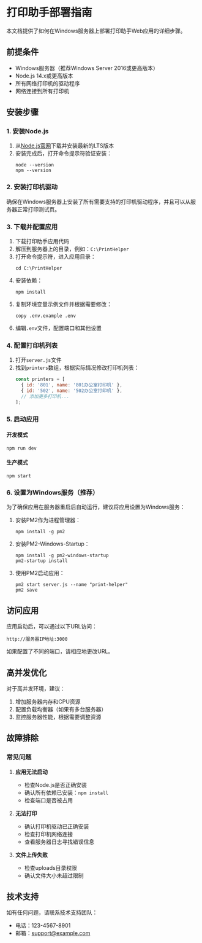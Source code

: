 # 打印助手部署指南

本文档提供了如何在Windows服务器上部署打印助手Web应用的详细步骤。

## 前提条件

- Windows服务器（推荐Windows Server 2016或更高版本）
- Node.js 14.x或更高版本
- 所有网络打印机的驱动程序
- 网络连接到所有打印机

## 安装步骤

### 1. 安装Node.js

1. 从[Node.js官网](https://nodejs.org/)下载并安装最新的LTS版本
2. 安装完成后，打开命令提示符验证安装：
   ```
   node --version
   npm --version
   ```

### 2. 安装打印机驱动

确保在Windows服务器上安装了所有需要支持的打印机驱动程序，并且可以从服务器正常打印测试页。

### 3. 下载并配置应用

1. 下载打印助手应用代码
2. 解压到服务器上的目录，例如：`C:\PrintHelper`
3. 打开命令提示符，进入应用目录：
   ```
   cd C:\PrintHelper
   ```
4. 安装依赖：
   ```
   npm install
   ```
5. 复制环境变量示例文件并根据需要修改：
   ```
   copy .env.example .env
   ```
6. 编辑`.env`文件，配置端口和其他设置

### 4. 配置打印机列表

1. 打开`server.js`文件
2. 找到`printers`数组，根据实际情况修改打印机列表：
   ```javascript
   const printers = [
     { id: '801', name: '801办公室打印机' },
     { id: '502', name: '502办公室打印机' },
     // 添加更多打印机...
   ];
   ```

### 5. 启动应用

#### 开发模式

```
npm run dev
```

#### 生产模式

```
npm start
```

### 6. 设置为Windows服务（推荐）

为了确保应用在服务器重启后自动运行，建议将应用设置为Windows服务：

1. 安装PM2作为进程管理器：
   ```
   npm install -g pm2
   ```

2. 安装PM2-Windows-Startup：
   ```
   npm install -g pm2-windows-startup
   pm2-startup install
   ```

3. 使用PM2启动应用：
   ```
   pm2 start server.js --name "print-helper"
   pm2 save
   ```

## 访问应用

应用启动后，可以通过以下URL访问：

```
http://服务器IP地址:3000
```

如果配置了不同的端口，请相应地更改URL。

## 高并发优化

对于高并发环境，建议：

1. 增加服务器内存和CPU资源
2. 配置负载均衡器（如果有多台服务器）
3. 监控服务器性能，根据需要调整资源

## 故障排除

### 常见问题

1. **应用无法启动**
   - 检查Node.js是否正确安装
   - 确认所有依赖已安装：`npm install`
   - 检查端口是否被占用

2. **无法打印**
   - 确认打印机驱动已正确安装
   - 检查打印机网络连接
   - 查看服务器日志寻找错误信息

3. **文件上传失败**
   - 检查uploads目录权限
   - 确认文件大小未超过限制

## 技术支持

如有任何问题，请联系技术支持团队：

- 电话：123-4567-8901
- 邮箱：support@example.com